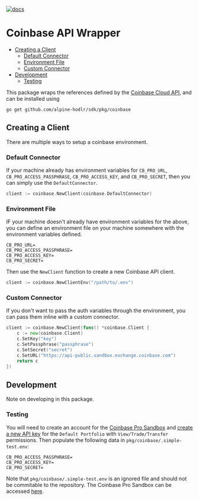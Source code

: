 [![docs](https://img.shields.io/static/v1?label=coinbase&message=reference&color=blue)](https://pkg.go.dev/github.com/alpine-hodler/sdk@v0.1.0-alpha/pkg/coinbase)

# Coinbase API Wrapper

- [Creating a Client](#creating-a-client)
  - [Default Connector](#default-connector)
  - [Environment File](#environment-file)
  - [Custom Connector](#custom-connector)
- [Development](#development)
  - [Testing](#testing)

This package wraps the references defined by the [Coinbase Cloud API](https://docs.cloud.coinbase.com/exchange/reference/exchangerestapi_getaccounts), and can be installed using

```
go get github.com/alpine-hodlr/sdk/pkg/coinbase
```

## Creating a Client

There are multiple ways to setup a coinbase environment.

### Default Connector

If your machine already has environment variables for `CB_PRO_URL`, `CB_PRO_ACCESS_PASSPHRASE`, `CB_PRO_ACCESS_KEY`, and `CB_PRO_SECRET`, then you can simply use the `DefaultConnector`.

```go
client := coinbase.NewClient(coinbase.DefaultConnector)
```

### Environment File

IF your machine doesn't already have environment variables for the above, you can define an environment file on your machine somewhere with the environment variables defined.

```.env
CB_PRO_URL=
CB_PRO_ACCESS_PASSPHRASE=
CB_PRO_ACCESS_KEY=
CB_PRO_SECRET=
```

Then use the `NewClient` function to create a new Coinbase API client.

```go
client := coinbase.NewClientEnv("/path/to/.env")
```

### Custom Connector

If you don't want to pass the auth variables through the environment, you can pass them inline with a custom connector.

```go
client := coinbase.NewClient(func() *coinbase.Client {
	c := new(coinbase.Client)
	c.SetKey("key")
	c.SetPassphrase("passphrase")
	c.SetSecret("secret")
	c.SetURL("https://api-public.sandbox.exchange.coinbase.com")
	return c
})
```

## Development

Note on developing in this package.

### Testing

You will need to create an account for the [Coinbase Pro Sandbox]("https://api-public.sandbox.exchange.coinbase.com") and [create a new API key](https://docs.cloud.coinbase.com/exchange/docs/sandbox#creating-api-keys) for the `Default Portfolio` with `View/Trade/Transfer` permissions.  Then populate the following data in `pkg/coinbase/.simple-test.env`:
```.env
CB_PRO_ACCESS_PASSPHRASE=
CB_PRO_ACCESS_KEY=
CB_PRO_SECRET=
```

Note that `pkg/coinbase/.simple-test.env` is an ignored file and should not be commitable to the repository.  The Coinbase Pro Sandbox can be accessed [here](https://public.sandbox.pro.coinbase.com).
